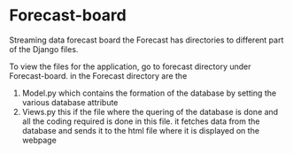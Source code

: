 # Forecast-board
Streaming data forecast board
the Forecast has directories to different part of the Django files.

To view the files for the application, go to forecast directory under Forecast-board. 
in the Forecast directory are the 
1) Model.py 
which contains the formation of the database by setting the various database attribute
2) Views.py
this if the file where the quering of the database is done and all the coding required is done in this file.
it fetches data from the database and sends it to the html file where it is displayed on the webpage

